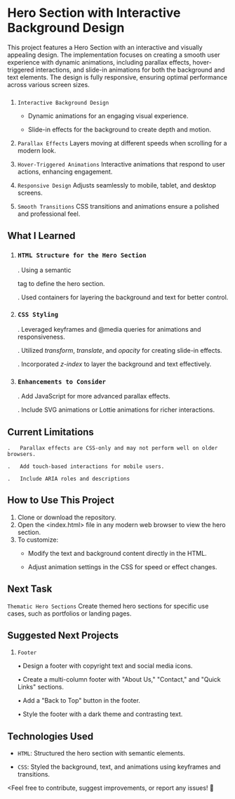 # Hero Section with Interactive Background Design

<Description>

This project features a Hero Section with an interactive and visually appealing design. The implementation focuses on creating a smooth user experience with dynamic animations, including parallax effects, hover-triggered interactions, and slide-in animations for both the background and text elements. The design is fully responsive, ensuring optimal performance across various screen sizes.




### <Features>
1. `Interactive Background Design` 
    *   Dynamic animations for an engaging visual experience.

    *   Slide-in effects for the background to create depth and motion.

2. `Parallax Effects` 
Layers moving at different speeds when scrolling for a modern look.

3. `Hover-Triggered Animations` 
Interactive animations that respond to user actions, enhancing engagement.

4. `Responsive Design`
Adjusts seamlessly to mobile, tablet, and desktop screens.

5. `Smooth Transitions`
CSS transitions and animations ensure a polished and professional feel.





## **What I Learned**

1. ### `HTML Structure for the Hero Section`
    .   Using a semantic <section> tag to define the hero section.

    .   Used containers for layering the background and text for better control.

    


2. ### `CSS Styling`
    .   Leveraged keyframes and @media queries for animations and responsiveness.

    .   Utilized *transform*, *translate*, and *opacity* for creating slide-in effects.

    .   Incorporated *z-index* to layer the background and text effectively.


3. ### `Enhancements to Consider`
    .   Add JavaScript for more advanced parallax effects.
    
    .   Include SVG animations or Lottie animations for richer interactions.
    




## **Current Limitations**
    .   Parallax effects are CSS-only and may not perform well on older browsers.

    .   Add touch-based interactions for mobile users.

    .   Include ARIA roles and descriptions




## **How to Use This Project**

1. Clone or download the repository.
2. Open the <index.html> file in any modern web browser to view the hero section.
3. To customize:
    *   Modify the text and background content directly in the HTML.
  
    *   Adjust animation settings in the CSS for speed or effect changes.





## **Next Task**

 `Thematic Hero Sections`
Create themed hero sections for specific use cases, such as portfolios or landing pages.





## **Suggested Next Projects**

1. `Footer`
    
    •	Design a footer with copyright text and social media icons.
    
    •	Create a multi-column footer with "About Us," "Contact," and "Quick Links" sections.
    
    •	Add a "Back to Top" button in the footer.
    
    •	Style the footer with a dark theme and contrasting text.




## **Technologies Used**

- `HTML`: Structured the hero section with semantic elements.

- `CSS`: Styled the background, text, and animations using keyframes and transitions.



<Feel free to contribute, suggest improvements, or report any issues! 🚀